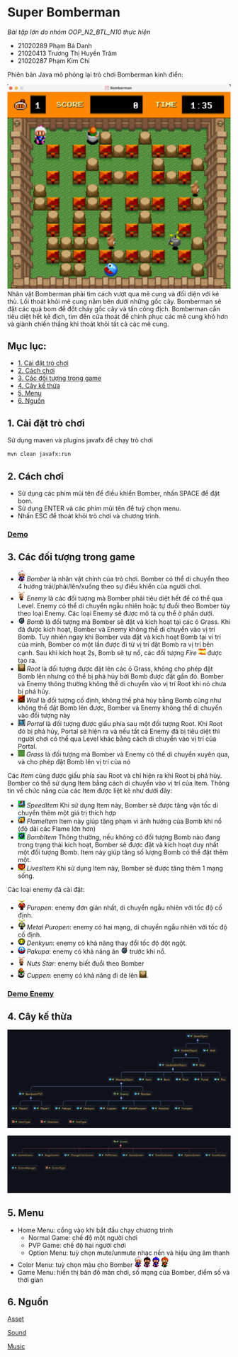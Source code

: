 # Super Bomberman


*Bài tập lớn do nhóm OOP_N2_BTL_N10 thực hiện*
- 21020289 Phạm Bá Danh
- 21020413 Trương Thị Huyền Trâm
- 21020287 Phạm Kim Chi

Phiên bản Java mô phỏng lại trò chơi Bomberman kinh điển:

![](src/main/resources/com/g10/asset/preview/preview.png)
Nhân vật Bomberman phải tìm cách vượt qua mê cung và đối diện với kẻ thù. Lối thoát khỏi mê cung nằm bên dưới những gốc cây. Bomberman sẽ đặt các quả bom để đốt cháy gốc cây và tấn công địch. Bomberman cần tiêu diệt hết kẻ địch, tìm đến cửa thoát để chinh phục các mê cung khó hơn và giành chiến thắng khi thoát khỏi tất cả các mê cung.

## Mục lục:
- [1. Cài đặt trò chơi](https://github.com/pbdanh/Bomberman#1-c%C3%A0i-%C4%91%E1%BA%B7t-tr%C3%B2-ch%C6%A1i)
- [2. Cách chơi](https://github.com/pbdanh/Bomberman#2-c%C3%A1ch-ch%C6%A1i)
- [3. Các đối tượng trong game](https://github.com/pbdanh/Bomberman#3-c%C3%A1c-%C4%91%E1%BB%91i-t%C6%B0%E1%BB%A3ng-trong-game)
- [4. Cây kế thừa](https://github.com/pbdanh/Bomberman#4-c%C3%A2y-k%E1%BA%BF-th%E1%BB%ABa)
- [5. Menu](https://github.com/pbdanh/Bomberman#5-menu)
- [6. Nguồn](https://github.com/pbdanh/Bomberman#6-ngu%E1%BB%93n)

## 1. Cài đặt trò chơi

Sử dụng maven và plugins javafx để chạy trò chơi

```bash
mvn clean javafx:run
```

## 2. Cách chơi
- Sử dụng các phím mũi tên để điều khiển Bomber, nhấn SPACE để đặt bom.
- Sử dụng ENTER và các phím mũi tên để tuỳ chọn menu.
- Nhấn ESC để thoát khỏi trò chơi và chương trình.
### [Demo](https://youtu.be/ioanaJ-9yTA)
## 3. Các đối tượng trong game

- ![](src/main/resources/com/g10/asset/bomber/bomber_white/bomber_white_down2.png) *Bomber* là nhân vật chính của trò chơi. Bomber có thể di chuyển theo 4 hướng trái/phải/lên/xuống theo sự điều khiển của người chơi.
- ![](src/main/resources/com/g10/asset/enemy/nuts_star/nuts_star_down1.png) *Enemy* là các đối tượng mà Bomber phải tiêu diệt hết để có thể qua Level. Enemy có thể di chuyển ngẫu nhiên hoặc tự đuổi theo Bomber tùy theo loại Enemy. Các loại Enemy sẽ được mô tả cụ thể ở phần dưới.
- ![](src/main/resources/com/g10/asset/bom/bom1.png) *Bomb* là đối tượng mà Bomber sẽ đặt và kích hoạt tại các ô Grass. Khi đã được kích hoạt, Bomber và Enemy không thể di chuyển vào vị trí Bomb. Tuy nhiên ngay khi Bomber vừa đặt và kích hoạt Bomb tại ví trí của mình, Bomber có một lần được đi từ vị trí đặt Bomb ra vị trí bên cạnh. Sau khi kích hoạt 2s, Bomb sẽ tự nổ, các đối tượng *Fire* ![](src/main/resources/com/g10/asset/fire/fire_horizon3.png) được tạo ra.
- ![](src/main/resources/com/g10/asset/root/root.png) *Root* là đối tượng được đặt lên các ô Grass, không cho phép đặt Bomb lên nhưng có thể bị phá hủy bởi Bomb được đặt gần đó. Bomber và Enemy thông thường không thể di chuyển vào vị trí Root khi nó chưa bị phá hủy.
- ![](src/main/resources/com/g10/asset/map/wall.png) *Wall* là đối tượng cố định, không thể phá hủy bằng Bomb cũng như không thể đặt Bomb lên được, Bomber và Enemy không thể di chuyển vào đối tượng này
- ![](src/main/resources/com/g10/asset/portal/portal1.png)  *Portal* là đối tượng được giấu phía sau một đối tượng Root. Khi Root đó bị phá hủy, Portal sẽ hiện ra và nếu tất cả Enemy đã bị tiêu diệt thì người chơi có thể qua Level khác bằng cách di chuyển vào vị trí của Portal.
- ![](src/main/resources/com/g10/asset/map/grass.png) *Grass* là đối tượng mà Bomber và Enemy có thể di chuyển xuyên qua, và cho phép đặt Bomb lên vị trí của nó

Các *Item* cũng được giấu phía sau Root và chỉ hiện ra khi Root bị phá hủy. Bomber có thể sử dụng Item bằng cách di chuyển vào vị trí của Item. Thông tin về chức năng của các Item được liệt kê như dưới đây:
- ![](src/main/resources/com/g10/asset/item/speed_up1.png)  *SpeedItem* Khi sử dụng Item này, Bomber sẽ được tăng vận tốc di chuyển thêm một giá trị thích hợp
- ![](src/main/resources/com/g10/asset/item/fire_up1.png) *FlameItem* Item này giúp tăng phạm vi ảnh hưởng của Bomb khi nổ (độ dài các Flame lớn hơn)
- ![](src/main/resources/com/g10/asset/item/bom_up1.png) *BombItem* Thông thường, nếu không có đối tượng Bomb nào đang trong trạng thái kích hoạt, Bomber sẽ được đặt và kích hoạt duy nhất một đối tượng Bomb. Item này giúp tăng số lượng Bomb có thể đặt thêm một.
- ![](src/main/resources/com/g10/asset/item/lives_up1.png) *LivesItem* Khi sử dụng Item này, Bomber sẽ được tăng thêm 1 mạng sống.

Các loại enemy đã cài đặt:
- ![](src/main/resources/com/g10/asset/enemy/puropen/puropen_down2.png) *Puropen*: enemy đơn giản nhất, di chuyển ngẫu nhiên với tốc độ cố định.
- ![](src/main/resources/com/g10/asset/enemy/metal_puropen/metal_puropen_down3.png) *Metal Puropen*: enemy có hai mạng, di chuyển ngẫu nhiên với tốc độ cố định.
- ![](src/main/resources/com/g10/asset/enemy/denkyun/denkyun5.png) *Denkyun*: enemy có khả năng thay đổi tốc độ đột ngột.
- ![](src/main/resources/com/g10/asset/enemy/pakupa/pakupa_down6.png) *Pakupa*: enemy có khả năng ăn ![](src/main/resources/com/g10/asset/bom/bom1.png) trước khi nổ.
- ![](src/main/resources/com/g10/asset/enemy/nuts_star/nuts_star_down1.png) *Nuts Star*: enemy biết đuổi theo Bomber
- ![](src/main/resources/com/g10/asset/enemy/cuppen/cuppen1.png) *Cuppen*: enemy có khả năng đi đè lên ![](src/main/resources/com/g10/asset/root/root.png).
### [Demo Enemy](https://youtu.be/yh4yEGG3cdI)
## 4. Cây kế thừa

![](src/main/resources/com/g10/asset/preview/package.png)

![](src/main/resources/com/g10/asset/preview/package2.png)
## 5. Menu
- Home Menu: cổng vào khi bắt đầu chạy chương trình
  + Normal Game: chế độ một người chơi
  + PVP Game: chế độ hai người chơi
  + Option Menu: tuỳ chọn mute/unmute nhạc nền và hiệu ứng âm thanh
- Color Menu: tuỳ chọn màu cho Bomber ![](src/main/resources/com/g10/asset/bomber/bomber_white/bomber_white_down2.png) ![](src/main/resources/com/g10/asset/bomber/bomber_black/bomber_black_down2.png) ![](src/main/resources/com/g10/asset/bomber/bomber_blue/bomber_blue_down2.png) ![](src/main/resources/com/g10/asset/bomber/bomber_red/bomber_red_down2.png)
- Game Menu: hiển thị bản đồ màn chơi, số mạng của Bomber, điểm số và thời gian
## 6. Nguồn
[Asset](https://www.spriters-resource.com/snes/sbomber/)

[Sound](https://www.sounds-resource.com/snes/superbomberman/sound/35684/)

[Music](https://youtu.be/2wPZvDrQ83A)